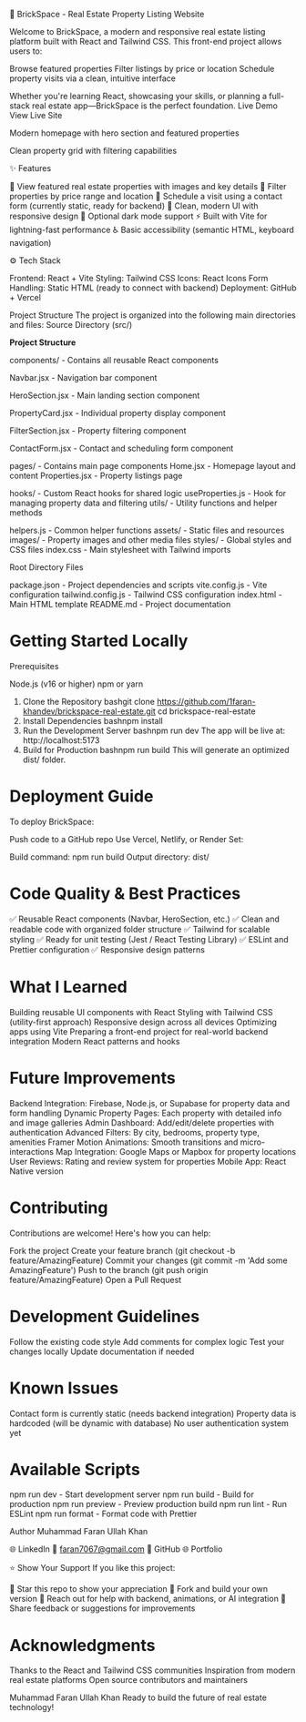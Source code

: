 🧱 BrickSpace - Real Estate Property Listing Website

Welcome to BrickSpace, a modern and responsive real estate listing platform built with React and Tailwind CSS.
This front-end project allows users to:

Browse featured properties
Filter listings by price or location
Schedule property visits via a clean, intuitive interface

Whether you're learning React, showcasing your skills, or planning a full-stack real estate app—BrickSpace is the perfect foundation.
 Live Demo
 View Live Site 

Modern homepage with hero section and featured properties

Clean property grid with filtering capabilities

✨ Features

🏡 View featured real estate properties with images and key details
💸 Filter properties by price range and location
📅 Schedule a visit using a contact form (currently static, ready for backend)
🎨 Clean, modern UI with responsive design
🌙 Optional dark mode support
⚡ Built with Vite for lightning-fast performance
♿ Basic accessibility (semantic HTML, keyboard navigation)


⚙️ Tech Stack

Frontend: React + Vite
Styling: Tailwind CSS
Icons: React Icons
Form Handling: Static HTML (ready to connect with backend)
Deployment: GitHub + Vercel


Project Structure
The project is organized into the following main directories and files:
Source Directory (src/)

**Project Structure**


components/ - Contains all reusable React components

Navbar.jsx - Navigation bar component


HeroSection.jsx - Main landing section component


PropertyCard.jsx - Individual property display component


FilterSection.jsx - Property filtering component


ContactForm.jsx - Contact and scheduling form component


pages/ - Contains main page components
Home.jsx - Homepage layout and content
Properties.jsx - Property listings page

hooks/ - Custom React hooks for shared logic
useProperties.js - Hook for managing property data and filtering
utils/ - Utility functions and helper methods

helpers.js - Common helper functions
assets/ - Static files and resources
images/ - Property images and other media files
styles/ - Global styles and CSS files
index.css - Main stylesheet with Tailwind imports

Root Directory Files

package.json - Project dependencies and scripts
vite.config.js - Vite configuration
tailwind.config.js - Tailwind CSS configuration
index.html - Main HTML template
README.md - Project documentation

# Getting Started Locally
Prerequisites

Node.js (v16 or higher)
npm or yarn

1. Clone the Repository
bashgit clone https://github.com/1faran-khandev/brickspace-real-estate.git
cd brickspace-real-estate
2. Install Dependencies
bashnpm install
3. Run the Development Server
bashnpm run dev
The app will be live at: http://localhost:5173
4. Build for Production
bashnpm run build
This will generate an optimized dist/ folder.

# Deployment Guide
To deploy BrickSpace:

Push code to a GitHub repo
Use Vercel, Netlify, or Render
Set:

Build command: npm run build
Output directory: dist/



# Code Quality & Best Practices
✅ Reusable React components (Navbar, HeroSection, etc.)
✅ Clean and readable code with organized folder structure
✅ Tailwind for scalable styling
✅ Ready for unit testing (Jest / React Testing Library)
✅ ESLint and Prettier configuration
✅ Responsive design patterns

# What I Learned

Building reusable UI components with React
Styling with Tailwind CSS (utility-first approach)
Responsive design across all devices
Optimizing apps using Vite
Preparing a front-end project for real-world backend integration
Modern React patterns and hooks


# Future Improvements

 Backend Integration: Firebase, Node.js, or Supabase for property data and form handling
 Dynamic Property Pages: Each property with detailed info and image galleries
 Admin Dashboard: Add/edit/delete properties with authentication
 Advanced Filters: By city, bedrooms, property type, amenities
 Framer Motion Animations: Smooth transitions and micro-interactions
 Map Integration: Google Maps or Mapbox for property locations
 User Reviews: Rating and review system for properties
 Mobile App: React Native version


# Contributing
Contributions are welcome! Here's how you can help:

Fork the project
Create your feature branch (git checkout -b feature/AmazingFeature)
Commit your changes (git commit -m 'Add some AmazingFeature')
Push to the branch (git push origin feature/AmazingFeature)
Open a Pull Request

# Development Guidelines

Follow the existing code style
Add comments for complex logic
Test your changes locally
Update documentation if needed


# Known Issues

Contact form is currently static (needs backend integration)
Property data is hardcoded (will be dynamic with database)
No user authentication system yet


# Available Scripts

npm run dev - Start development server
npm run build - Build for production
npm run preview - Preview production build
npm run lint - Run ESLint
npm run format - Format code with Prettier


Author
Muhammad Faran Ullah Khan

🌐 LinkedIn
📧 faran7067@gmail.com
🐙 GitHub
🌐 Portfolio


⭐ Show Your Support
If you like this project:

🌟 Star this repo to show your appreciation
🍴 Fork and build your own version
📩 Reach out for help with backend, animations, or AI integration
💬 Share feedback or suggestions for improvements


# Acknowledgments

Thanks to the React and Tailwind CSS communities
Inspiration from modern real estate platforms
Open source contributors and maintainers


Muhammad Faran Ullah Khan
Ready to build the future of real estate technology! 
